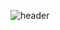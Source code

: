 ![header](https://capsule-render.vercel.app/api?type=waving&color=0:FF33BE,100:3333FF&height=250&section=header&text=Dongwhee%20Kim&fontAlignY=42&desc=Front-end%20Developer&descAlign=66&&descAlignY=55&fontSize=68&&animation=twinkling)

<!--
**dongwheekeem/dongwheekeem** is a ✨ _special_ ✨ repository because its `README.md` (this file) appears on your GitHub profile.

Here are some ideas to get you started:

- 🔭 I’m currently working on ..
- 🌱 I’m currently learning ...
- 👯 I’m looking to collaborate on ...
- 🤔 I’m looking for help with ...
- 💬 Ask me about ...
- 📫 How to reach me: ...
- 😄 Pronouns: ...
- ⚡ Fun fact: ...
-->
